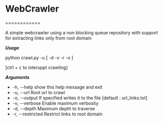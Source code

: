 # WebCrawler
============

A simple webcrawler using a non blocking queue repository 
with support for extracting links only from root domain

***Usage***

 python crawl.py -u <url> [ -d <depth> -v  -r -o <filename> ] 

 [ctrl + c to interuppt crawling]

***Arguments***
-  -h, --help            show this help message and exit
-  -u, --url             Root url to crawl
-  -o, --output          If specified writes it to the file [default : url_links.txt]
-  -v, --verbose         Enable maximum verbosity
-  -d, --depth           Maximum depth to traverse
-  -r, --restricted      Restrict links to root domain
